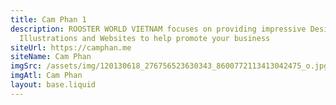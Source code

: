 ```yaml
---
title: Cam Phan 1
description: ROOSTER WORLD VIETNAM focuses on providing impressive Designs,
  Illustrations and Websites to help promote your business
siteUrl: https://camphan.me
siteName: Cam Phan
imgSrc: /assets/img/120130618_276756523630343_8600772113413042475_o.jpg
imgAtl: Cam Phan
layout: base.liquid
---
```

